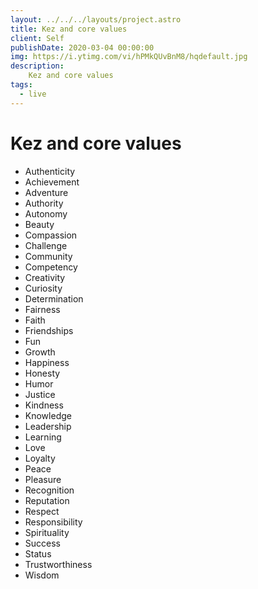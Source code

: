 ```yaml
---
layout: ../../../layouts/project.astro
title: Kez and core values
client: Self
publishDate: 2020-03-04 00:00:00
img: https://i.ytimg.com/vi/hPMkQUvBnM8/hqdefault.jpg
description: 
    Kez and core values
tags:
  - live
---
```



Kez and core values
===================
* Authenticity
* Achievement
* Adventure
* Authority
* Autonomy
* Beauty
* Compassion
* Challenge
* Community
* Competency
* Creativity
* Curiosity
* Determination
* Fairness
* Faith
* Friendships
* Fun
* Growth
* Happiness
* Honesty
* Humor
* Justice
* Kindness
* Knowledge
* Leadership
* Learning
* Love
* Loyalty
* Peace
* Pleasure
* Recognition
* Reputation
* Respect
* Responsibility
* Spirituality
* Success
* Status
* Trustworthiness
* Wisdom